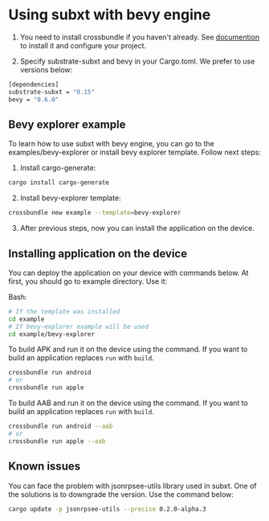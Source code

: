 # Using subxt with bevy engine

1. You need to install crossbundle if you haven't already. See [documention](https://github.com/dodorare/crossbow/tree/main/docs) to install it and configure your project.

2. Specify substrate-subxt and bevy in your Cargo.toml. We prefer to use versions below:

```sh
[dependencies]
substrate-subxt = "0.15"
bevy = "0.6.0"
```

## Bevy explorer example

To learn how to use subxt with bevy engine, you can go to the examples/bevy-explorer or install bevy explorer template. Follow next steps:

1. Install cargo-generate:

```sh
cargo install cargo-generate
```

2. Install bevy-explorer template:

```sh
crossbundle new example --template=bevy-explorer
```

3. After previous steps, now you can install the application on the device.

## Installing application on the device

You can deploy the application on your device with commands below. At first, you should go to example directory. Use it:

Bash:

```sh
# If the template was installed
cd example
# If bevy-explorer example will be used
cd example/bevy-explorer
```

To build APK and run it on the device using the command. If you want to build an application replaces `run` with `build`.

```sh
crossbundle run android
# or
crossbundle run apple
```

To build AAB and run it on the device using the command. If you want to build an application replaces `run` with `build`.

```sh
crossbundle run android --aab
# or
crossbundle run apple --aab
```

## Known issues

You can face the problem with jsonrpsee-utils library used in subxt. One of the solutions is to downgrade the version. Use the command below:

```sh
cargo update -p jsonrpsee-utils --precise 0.2.0-alpha.3
```
